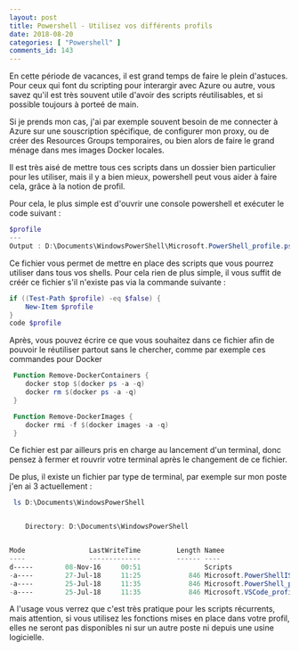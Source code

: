 ```yaml
---
layout: post
title: Powershell - Utilisez vos différents profils
date: 2018-08-20
categories: [ "Powershell" ]
comments_id: 143 
---
```


En cette période de vacances, il est grand temps de faire le plein d'astuces. Pour ceux qui font du scripting pour interargir avec Azure ou autre, vous savez qu'il est très souvent utile d'avoir des scripts réutilisables, et si possible toujours à porteé de main.

Si je prends mon cas, j'ai par exemple souvent besoin de me connecter à Azure sur une souscription spécifique, de configurer mon proxy, ou de créer des Resources Groups temporaires, ou bien alors de faire le grand ménage dans mes images Docker locales.

Il est très aisé de mettre tous ces scripts dans un dossier bien particulier pour les utiliser, mais il y a bien mieux, powershell peut vous aider à faire cela, grâce à la notion de profil.

Pour cela, le plus simple est d'ouvrir une console powershell et exécuter le code suivant :

```powershell
$profile
---
Output : D:\Documents\WindowsPowerShell\Microsoft.PowerShell_profile.ps1
```

Ce fichier vous permet de mettre en place des scripts que vous pourrez utiliser dans tous vos shells. Pour cela rien de plus simple, il vous suffit de créér ce fichier s'il n'existe pas via la commande suivante :

```powershell
if ((Test-Path $profile) -eq $false) {
    New-Item $profile
}
code $profile
```

Après, vous pouvez écrire ce que vous souhaitez dans ce fichier afin de pouvoir le réutiliser partout sans le chercher, comme par exemple ces commandes pour Docker

```powershell
 Function Remove-DockerContainers {
    docker stop $(docker ps -a -q)
    docker rm $(docker ps -a -q)    
 }

 Function Remove-DockerImages {
    docker rmi -f $(docker images -a -q)
 }
```

Ce fichier est par ailleurs pris en charge au lancement d'un terminal, donc pensez à fermer et rouvrir votre terminal après le changement de ce fichier.

De plus, il existe un fichier par type de terminal, par exemple sur mon poste j'en ai 3 actuellement :

```powershell
 ls D:\Documents\WindowsPowerShell


    Directory: D:\Documents\WindowsPowerShell


Mode                LastWriteTime         Length Namee
----                -------------         ------ ----
d-----        08-Nov-16     00:51                Scripts
-a----        27-Jul-18     11:25            846 Microsoft.PowerShellISE_profile.ps1
-a----        25-Jul-18     11:35            846 Microsoft.PowerShell_profile.ps1
-a----        25-Jul-18     11:35            846 Microsoft.VSCode_profile.ps1
```

A l'usage vous verrez que c'est très pratique pour les scripts récurrents, mais attention, si vous utilisez les fonctions mises en place dans votre profil, elles ne seront pas disponibles ni sur un autre poste ni depuis une usine logicielle.
